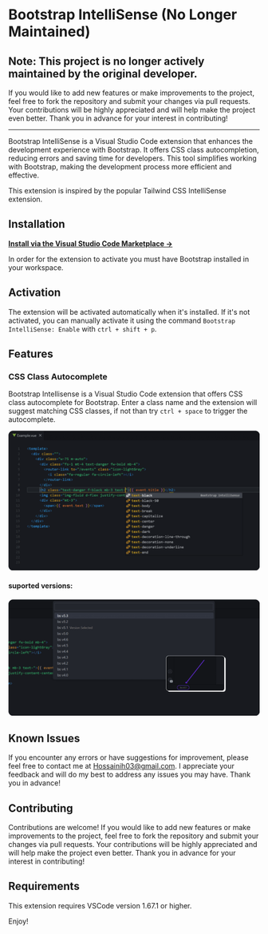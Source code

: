 # Bootstrap IntelliSense (No Longer Maintained)

## Note: This project is no longer actively maintained by the original developer.

If you would like to add new features or make improvements to the project, feel free to fork the repository and submit your changes via pull requests. Your contributions will be highly appreciated and will help make the project even better. Thank you in advance for your interest in contributing!

---

Bootstrap IntelliSense is a Visual Studio Code extension that enhances the development experience with Bootstrap. It offers CSS class autocompletion, reducing errors and saving time for developers. This tool simplifies working with Bootstrap, making the development process more efficient and effective.

This extension is inspired by the popular Tailwind CSS IntelliSense extension.

## Installation

**[Install via the Visual Studio Code Marketplace →](https://marketplace.visualstudio.com/items?itemName=hossaini.bootstrap-intellisense)**

In order for the extension to activate you must have Bootstrap installed in your workspace.

## Activation

The extension will be activated automatically when it's installed. If it's not activated, you can manually activate it using the command `Bootstrap IntelliSense: Enable` with `ctrl + shift + p`.

## Features

### CSS Class Autocomplete

Bootstrap Intellisense is a Visual Studio Code extension that offers CSS class autocomplete for Bootstrap. Enter a class name and the extension will suggest matching CSS classes, if not than try `ctrl + space` to trigger the autocomplete.

<!-- add img -->
<img src="/assets/images/img1.png"/>

#### suported versions:

<img src="./assets/images/img2.png"/>

## Known Issues

If you encounter any errors or have suggestions for improvement, please feel free to contact me at Hossainih03@gmail.com. I appreciate your feedback and will do my best to address any issues you may have. Thank you in advance!

## Contributing

Contributions are welcome! If you would like to add new features or make improvements to the project, feel free to fork the repository and submit your changes via pull requests. Your contributions will be highly appreciated and will help make the project even better. Thank you in advance for your interest in contributing!

## Requirements

This extension requires VSCode version 1.67.1 or higher.

Enjoy!
